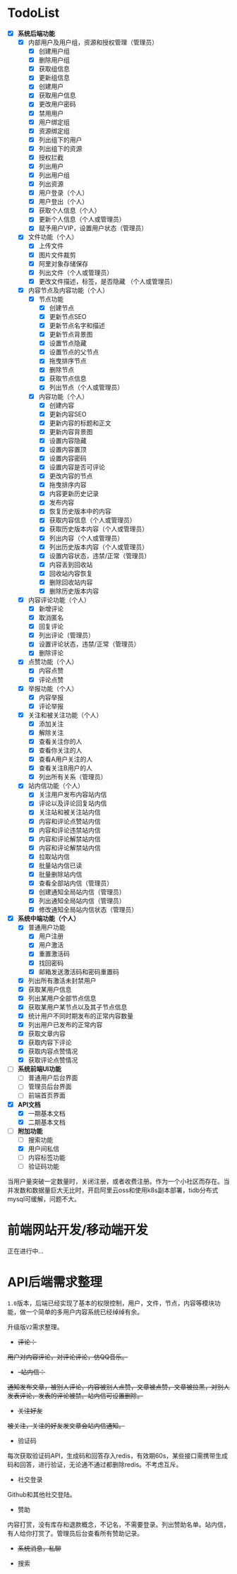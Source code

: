 # TodoList

- [x] **系统后端功能**
    - [x] 内部用户及用户组，资源和授权管理（管理员）
        - [x] 创建用户组
        - [x] 删除用户组
        - [x] 获取组信息
        - [x] 更新组信息
        - [x] 创建用户
        - [x] 获取用户信息
        - [x] 更改用户密码
        - [x] 禁用用户
        - [x] 用户绑定组
        - [x] 资源绑定组
        - [x] 列出组下的用户
        - [x] 列出组下的资源
        - [x] 授权拦截
        - [x] 列出用户
        - [x] 列出用户组
        - [x] 列出资源
        - [x] 用户登录（个人）
        - [x] 用户登出（个人）
        - [x] 获取个人信息（个人）
        - [x] 更新个人信息（个人或管理员）
        - [x] 赋予用户VIP，设置用户状态（管理员）       
    - [x] 文件功能（个人）
        - [x] 上传文件
        - [x] 图片文件裁剪
        - [x] 阿里对象存储保存
        - [x] 列出文件（个人或管理员）
        - [x] 更改文件描述，标签，是否隐藏 （个人或管理员）
    - [x] 内容节点及内容功能（个人）
        - [x] 节点功能
            - [x] 创建节点
            - [x] 更新节点SEO
            - [x] 更新节点名字和描述
            - [x] 更新节点背景图
            - [x] 设置节点隐藏
            - [x] 设置节点的父节点
            - [x] 拖曳排序节点
            - [x] 删除节点
            - [x] 获取节点信息
            - [x] 列出节点（个人或管理员）
        - [x] 内容功能（个人）
            - [x] 创建内容
            - [x] 更新内容SEO
            - [x] 更新内容的标题和正文
            - [x] 更新内容背景图
            - [x] 设置内容隐藏
            - [x] 设置内容置顶
            - [x] 设置内容密码
            - [x] 设置内容是否可评论
            - [x] 更改内容的节点
            - [x] 拖曳排序内容
            - [x] 内容更新历史记录
            - [x] 发布内容
            - [x] 恢复历史版本中的内容
            - [x] 获取内容信息（个人或管理员）
            - [x] 获取历史版本内容（个人或管理员）
            - [x] 列出内容（个人或管理员）
            - [x] 列出历史版本内容（个人或管理员）
            - [x] 设置内容状态，违禁/正常（管理员）
            - [x] 内容丢到回收站
            - [x] 回收站内容恢复
            - [x] 删除回收站内容
            - [x] 删除历史版本内容
    - [x] 内容评论功能（个人）
        - [x] 新增评论
        - [x] 取消匿名
        - [x] 回复评论
        - [x] 列出评论（管理员）
        - [x] 设置评论状态，违禁/正常（管理员）
        - [x] 删除评论
    - [x] 点赞功能（个人）
        - [x] 内容点赞
        - [x] 评论点赞
    - [x] 举报功能（个人）
        - [x] 内容举报
        - [x] 评论举报
    - [x] 关注和被关注功能（个人）
        - [x] 添加关注
        - [x] 解除关注
        - [x] 查看关注你的人
        - [x] 查看你关注的人
        - [x] 查看A用户关注的人
        - [x] 查看关注B用户的人
        - [x] 列出所有关系（管理员）
    - [x] 站内信功能（个人）
        - [x] 关注用户发布内容站内信
        - [x] 评论以及评论回复站内信
        - [x] 关注站和被关注站内信
        - [x] 内容和评论点赞站内信
        - [x] 内容和评论违禁站内信
        - [x] 内容和评论解禁站内信
        - [x] 内容和评论解禁站内信
        - [x] 拉取站内信    
        - [x] 批量站内信已读
        - [x] 批量删除站内信
        - [x] 查看全部站内信（管理员）
        - [x] 创建通知全局站内信（管理员）               
        - [x] 列出通知全局站内信（管理员）
        - [x] 修改通知全局站内信状态（管理员）
- [x] **系统中端功能（个人）**
    - [x] 普通用户功能
        - [x] 用户注册
        - [x] 用户激活
        - [x] 重置激活码
        - [x] 找回密码
        - [x] 邮箱发送激活码和密码重置码
    - [x] 列出所有激活未封禁用户
    - [x] 获取某用户信息
    - [x] 列出某用户全部节点信息
    - [x] 获取某用户某节点以及其子节点信息
    - [x] 统计用户不同时期发布的正常内容数量
    - [x] 列出用户已发布的正常内容
    - [x] 获取文章内容
    - [x] 获取内容下评论
    - [x] 获取内容点赞情况
    - [x] 获取评论点赞情况
- [ ] **系统前端UI功能**
    - [ ] 普通用户后台界面
    - [ ] 管理员后台界面
    - [ ] 前端首页界面
- [x] **API文档**
    - [x] 一期基本文档
    - [x] 二期基本文档
- [ ] **附加功能**
    - [ ] 搜索功能
    - [x] 用户间私信
    - [ ] 内容标签功能
    - [ ] 验证码功能  
    
当用户量突破一定数量时，关闭注册，或者收费注册。作为一个小社区而存在。当并发数和数据量巨大无比时，开启阿里云oss和使用k8s副本部署，tidb分布式mysql可缓解，问题不大。

# 前端网站开发/移动端开发

正在进行中...

# API后端需求整理

`1.0`版本，后端已经实现了基本的权限控制，用户，文件，节点，内容等模块功能，做一个简单的多用户内容系统已经绰绰有余。

升级版`V2`需求整理。

- ~~评论：~~

~~用户对内容评论，对评论评论，仿QQ音乐。~~

- ~~-站内信：~~

~~通知发布文章，被别人评论，内容被别人点赞，文章被点赞，文章被拉黑，对别人发表评论，发表的评论被禁。站内信可设置删除。~~

- ~~关注好友~~

~~被关注，关注的好友发文章会站内信通知。~~

- 验证码

每次获取验证码API，生成码和回答存入redis，有效期60s，某些接口需携带生成码和回答，进行验证，无论通不通过都删除redis。不考虑互斥。

- 社交登录

Github和其他社交登陆。

- 赞助

内容打赏，没有库存和退款概念，不记名，不需要登录。列出赞助名单。站内信，有人给你打赏了。管理员后台查看所有赞助记录。

- ~~系统消息，私聊~~

- 搜索